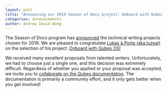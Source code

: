 ```yaml
---
layout: post
title: "Announcing our 2019 Season of Docs project: Onboard with Qubes OS!"
categories: announcements
author: Andrew David Wong
---
```


The Season of Docs program has [announced] the technical writing projects chosen for 2019.
We are pleased to congratulate [Lukas à Porta (aka luzeal)] on the selection of his project: [Onboard with Qubes OS!]

We received many excellent proposals from talented writers.
Unfortunately, we had to choose just a single one, and this decision was extremely difficult.
Regardless of whether you applied or your proposal was accepted, we invite you to [collaborate on the Qubes documentation].
The documentation is primarily a community effort, and it only gets better when you get involved!


[announced]: https://opensource.googleblog.com/2019/08/season-of-docs-announces-technical.html
[Lukas à Porta (aka luzeal)]: https://groups.google.com/d/topic/qubes-project/0AdqOTpuW1Q/discussion
[Onboard with Qubes OS!]: https://developers.google.com/season-of-docs/docs/participants/project-qubes
[collaborate on the Qubes documentation]: /doc/how-to-edit-the-documentation/

